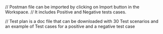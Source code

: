 // Postman file can be imported by clicking on Import button in the Workspace. 
// It includes Positive and Negative tests cases.

// Test plan is a doc file that can be downloaded with 30 Test scenarios and an example of Test cases for a positive and a negative test case
